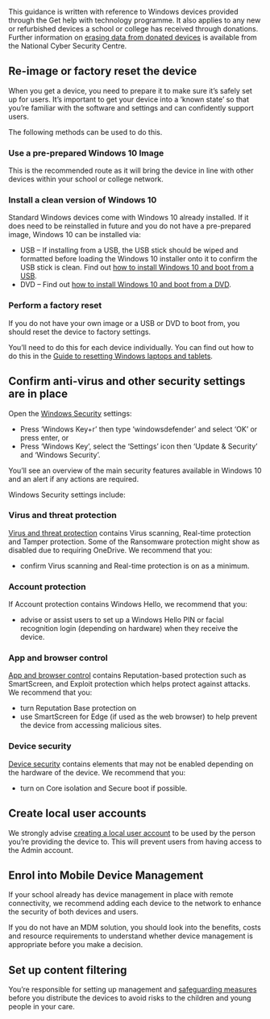 This guidance is written with reference to Windows devices provided through the
Get help with technology programme. It also applies to any new or refurbished devices a
school or college has received through donations. Further information on
[erasing data from donated devices](https://www.ncsc.gov.uk/blog-post/erasing-data-from-donated-devices)
is available from the National Cyber Security Centre.

## Re-image or factory reset the device

When you get a device, you need to prepare it to make sure it&rsquo;s safely set up for users. It&rsquo;s
important to get your device into a &lsquo;known state&rsquo; so that you&rsquo;re familiar with the software
and settings and can confidently support users.

The following methods can be used to do this.

### Use a pre-prepared Windows 10 Image

This is the recommended route as it will bring the device in line with other devices within
your school or college network.

### Install a clean version of Windows 10

Standard Windows devices come with Windows 10 already installed. If it does need to be
reinstalled in future and you do not have a pre-prepared image, Windows 10 can be
installed via:

* USB &ndash; If installing from a USB, the USB stick should be wiped and formatted
  before loading the Windows 10 installer onto it to confirm the USB stick is clean.
  Find out [how to install Windows 10 and boot from a USB](https://docs.microsoft.com/en-us/windows-hardware/manufacture/desktop/install-windows-from-a-usb-flash-drive).
* DVD &ndash; Find out [how to install Windows 10 and boot from a DVD](https://docs.microsoft.com/en-us/windows-hardware/manufacture/desktop/boot-from-a-dvd).

### Perform a factory reset

If you do not have your own image or a USB or DVD to boot from, you should reset the
device to factory settings.

You&rsquo;ll need to do this for each device individually. You can find out how to do this in the
[Guide to resetting Windows laptops and tablets](/devices/guide-to-resetting-windows-laptops-and-tablets).

## Confirm anti-virus and other security settings are in place

Open the [Windows Security](https://support.microsoft.com/en-us/windows/stay-protected-with-windows-security-2ae0363d-0ada-c064-8b56-6a39afb6a963) settings:

* Press &lsquo;Windows Key+r&rsquo; then type &lsquo;windowsdefender&rsquo; and select &lsquo;OK&rsquo; or press enter, or
* Press &lsquo;Windows Key&rsquo;, select the &lsquo;Settings&rsquo; icon then &lsquo;Update & Security&rsquo; and &lsquo;Windows Security&rsquo;.

You&rsquo;ll see an overview of the main security features available in Windows 10 and an alert if
any actions are required.

Windows Security settings include:

### Virus and threat protection

[Virus and threat protection](https://support.microsoft.com/en-us/windows/virus-threat-protection-in-windows-security-1362f4cd-d71a-b52a-0b66-c2820032b65e)
contains Virus scanning, Real-time protection and Tamper
protection. Some of the Ransomware protection might show as disabled due to requiring
OneDrive. We recommend that you:

* confirm Virus scanning and Real-time protection is on as a minimum.

### Account protection

If Account protection contains Windows Hello, we recommend that you:

* advise or assist users to set up a Windows Hello PIN or facial recognition login
  (depending on hardware) when they receive the device.

### App and browser control

[App and browser control](https://support.microsoft.com/en-us/windows/app-browser-control-in-windows-security-8f68fb65-ebb4-3cfb-4bd7-ef0f376f3dc3)
contains Reputation-based protection such as SmartScreen, and
Exploit protection which helps protect against attacks. We recommend that you:

* turn Reputation Base protection on
* use SmartScreen for Edge (if used as the web browser) to help prevent the device
  from accessing malicious sites.

### Device security

[Device security](https://support.microsoft.com/en-us/windows/device-protection-in-windows-security-afa11526-de57-b1c5-599f-3a4c6a61c5e2)
contains elements that may not be enabled depending on the hardware of
the device. We recommend that you:

* turn on Core isolation and Secure boot if possible.

## Create local user accounts

We strongly advise [creating a local user account](https://support.microsoft.com/en-us/windows/create-a-local-user-or-administrator-account-in-windows-10-20de74e0-ac7f-3502-a866-32915af2a34d)
to be used by the person you&rsquo;re providing
the device to. This will prevent users from having access to the Admin account.

## Enrol into Mobile Device Management

If your school already has device management in place with remote connectivity, we
recommend adding each device to the network to enhance the security of both devices
and users.

If you do not have an MDM solution, you should look into the benefits, costs and
resource requirements to understand whether device management is appropriate before
you make a decision.

## Set up content filtering

You&rsquo;re responsible for setting up management and
[safeguarding measures](https://www.gov.uk/guidance/safeguarding-and-remote-education-during-coronavirus-covid-19)
before you
distribute the devices to avoid risks to the children and young people in your care.

